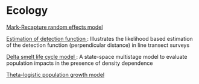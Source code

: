 #  Ecology

[Mark-Recapture random effects model][1]

[Estimation of detection function ][2]
:  Illustrates the likelihood based estimation of the detection function (perpendicular distance) in line transect surveys

[Delta smelt life cycle model ][3]
:  A state-space multistage model to evaluate population impacts in the presence of density dependence

[Theta-logistic population growth model][4]

[1]: ./../../mark-recapture
[2]: ./../../sampling/line-transect-methods/estimation-of-detection-function
[3]: ./../../state-space-models/delta-smelt-life-cycle-model
[4]: ./../../state-space-models/theta-logistic-population-growth-model
